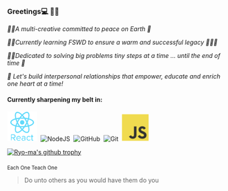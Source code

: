 ### Greetings💻 👋🏽






<!--
**anickacodes/anickacodes** is a ✨ _special_ ✨ repository because its `README.md` (this file) appears on your GitHub profile.

- 👯 I’m looking to collaborate on ...
- 📫 How to reach me: ...
- 😄 Pronouns: ...
- ⚡ Fun fact: ...
-->

_🫶🏽A multi-creative committed to peace on Earth 🫠_ 

_🫶🏽Currently learning FSWD to ensure a warm and successful legacy 👩🏽‍💻_

_🫶🏽Dedicated to solving big problems tiny steps at a time ... until the end of time 🚒_

_🤔 Let's build interpersonal relationships that empower, educate and enrich one heart at a time!_


#### Currently sharpening my belt in:

   
<img src="https://github.com/devicons/devicon/blob/master/icons/react/react-original-wordmark.svg" title="React" alt="React" width="69" height="69"/>&nbsp;
<img src="https://cdn.jsdelivr.net/gh/devicons/devicon/icons/nodejs/nodejs-plain.svg" title="NodeJS" alt="NodeJS" width="69" height="69"/>&nbsp;
<img src="https://cdn.jsdelivr.net/gh/devicons/devicon/icons/github/github-original-wordmark.svg" title="GitHub" alt="GitHub" width="72" height="72"/>&nbsp;
<img src="https://cdn.jsdelivr.net/gh/devicons/devicon/icons/git/git-original.svg" title="Git" alt="Git" width="68" height="68"/>&nbsp;
<img src="https://github.com/devicons/devicon/blob/master/icons/javascript/javascript-original.svg" title="JavaScript" alt="JavaScript" width="63" height="63"/>&nbsp;



[![Ryo-ma's github trophy](https://github-profile-trophy.vercel.app/?username=anickacodes&row=1)](https://github.com/anickacodes/github-profile-trophy)





<sub> Each One Teach One </sub>

> Do unto others as you would have them do you 
